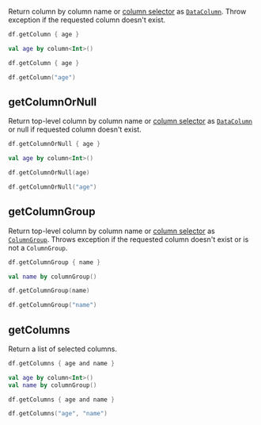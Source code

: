 [//]: # (title: getColumn)

<!---IMPORT org.jetbrains.kotlinx.dataframe.samples.api.Access-->

Return column by column name or [column selector](ColumnSelectors.md) as [`DataColumn`](DataColumn.md). 
Throw exception if the requested column doesn't exist.

<!---FUN getColumn-->
<tabs>
<tab title="Properties">

```kotlin
df.getColumn { age }
```

</tab>
<tab title="Accessors">

```kotlin
val age by column<Int>()

df.getColumn { age }
```

</tab>
<tab title="Strings">

```kotlin
df.getColumn("age")
```

</tab></tabs>
<!---END-->

## getColumnOrNull

Return top-level column by column name or [column selector](ColumnSelectors.md) as [`DataColumn`](DataColumn.md) or null if requested column doesn't exist.

<!---FUN getColumnOrNull-->
<tabs>
<tab title="Properties">

```kotlin
df.getColumnOrNull { age }
```

</tab>
<tab title="Accessors">

```kotlin
val age by column<Int>()

df.getColumnOrNull(age)
```

</tab>
<tab title="Strings">

```kotlin
df.getColumnOrNull("age")
```

</tab></tabs>
<!---END-->

## getColumnGroup

Return top-level column by column name or [column selector](ColumnSelectors.md) as [`ColumnGroup`](DataColumn.md#columngroup). 
Throws exception if the requested column doesn't exist or is not a `ColumnGroup`.

<!---FUN getColumnGroup-->
<tabs>
<tab title="Properties">

```kotlin
df.getColumnGroup { name }
```

</tab>
<tab title="Accessors">

```kotlin
val name by columnGroup()

df.getColumnGroup(name)
```

</tab>
<tab title="Strings">

```kotlin
df.getColumnGroup("name")
```

</tab></tabs>
<!---END-->

## getColumns

Return a list of selected columns.

<!---FUN getColumns-->
<tabs>
<tab title="Properties">

```kotlin
df.getColumns { age and name }
```

</tab>
<tab title="Accessors">

```kotlin
val age by column<Int>()
val name by columnGroup()

df.getColumns { age and name }
```

</tab>
<tab title="Strings">

```kotlin
df.getColumns("age", "name")
```

</tab></tabs>
<!---END-->
